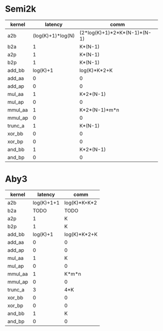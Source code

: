 # Semi2k
|kernel |     latency      |              comm               |
|-------|------------------|---------------------------------|
|a2b    |(log(K)+1)\*log(N)|(2\*log(K)+1)\*2\*K\*(N-1)\*(N-1)|
|b2a    |1                 |K\*(N-1)                         |
|a2p    |1                 |K\*(N-1)                         |
|b2p    |1                 |K\*(N-1)                         |
|add_bb |log(K)+1          |log(K)\*K\*2+K                   |
|add_aa |0                 |0                                |
|add_ap |0                 |0                                |
|mul_aa |1                 |K\*2\*(N-1)                      |
|mul_ap |0                 |0                                |
|mmul_aa|1                 |K\*2\*(N-1)\*m\*n                |
|mmul_ap|0                 |0                                |
|trunc_a|1                 |K\*(N-1)                         |
|xor_bb |0                 |0                                |
|xor_bp |0                 |0                                |
|and_bb |1                 |K\*2\*(N-1)                      |
|and_bp |0                 |0                                |
# Aby3
|kernel | latency  |     comm     |
|-------|----------|--------------|
|a2b    |log(K)+1+1|log(K)\*K+K\*2|
|b2a    |TODO      |TODO          |
|a2p    |1         |K             |
|b2p    |1         |K             |
|add_bb |log(K)+1  |log(K)\*K\*2+K|
|add_aa |0         |0             |
|add_ap |0         |0             |
|mul_aa |1         |K             |
|mul_ap |0         |0             |
|mmul_aa|1         |K\*m\*n       |
|mmul_ap|0         |0             |
|trunc_a|3         |4\*K          |
|xor_bb |0         |0             |
|xor_bp |0         |0             |
|and_bb |1         |K             |
|and_bp |0         |0             |
